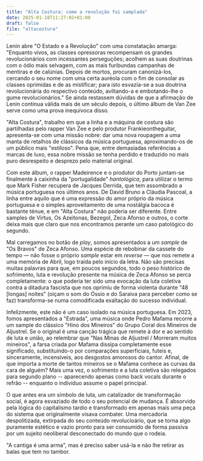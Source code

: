 ```yaml
---
title: "Alta Costura: como a revolução foi samplada"
date: 2025-01-18T11:27:02+01:00
draft: false
file: "altacostura"
---
```


Lenin abre "O Estado e a Revolução" com uma constatação amarga: "Enquanto vivos, as classes opressoras recompensam os grandes revolucionários com incessantes perseguções; acolhem as suas doutrinas com o ódio mais selvagem, com as mais furibundas campanhas de mentiras e de calúnias. Depois de mortos, procuram canonizá-los, cercando o seu nome com uma certa auréola com o fim de consolar as classes oprimidas e de as mistificar; para isto esvazia-se a sua doutrina revolucionária do respectivo conteúdo, aviltando-a e embotando-lhe o gume revolucionários." Se ainda restassem dúvidas de que a afirmação de Lenin continua válida mais de um século depois, o último álbum de Van Zee serve como uma prova inequívoca disso.

"Alta Costura", trabalho em que a linha e a máquina de costura são partilhadas pelo rapper Van Zee e pelo produtor Frankieontheguitar, apresenta-se com uma missão nobre: dar uma nova roupagem a uma manta de retalhos de clássicos da música portuguesa, aproximando-os de um público mais "estiloso". Pena que, entre demasiadas referências a marcas de luxo, essa nobre missão se tenha perdido e traduzido no mais puro desrespeito e desprezo pelo material original.

Com este álbum, o rapper Madeirence e o produtor do Porto juntam-se finalmente à caixinha da "portugalidade" *hantológica*, para utilizar o termo que Mark Fisher recupera de Jacques Derrida, que tem assombrado a música portuguesa nos últimos anos. De David Bruno a Cláudia Pascoal, a linha entre aquilo que é uma expressão do amor próprio da música portuguesa e o simples aproveitamento de uma nostálgia bacoca é bastante ténue, e em "Alta Costura" não poderia ser diferente. Entre samples de Virtus, Os Azeitonas, Bezegol, Zeca Afonso e outros, o corte deixa mais que claro que nos encontramos perante um caso patológico do segundo.

Mal carregamos no botão de *play*, somos apresentados a um *sample* de "Os Bravos" de Zeca Afonso. Uma espécie de rebobinar da cassete do tempo — não fosse o próprio *sample* estar em *reverse* — que nos remete a uma memória de Abril, logo traída pelo início da letra. Não são precisas muitas palavras para que, em poucos segundos, todo o peso histórico de sofrimento, luta e revolução presente na música de Zeca Afonso se perca completamente: o que poderia ter sido uma evocação da luta coletiva contra a ditadura fascista que nos oprimiu de forma violenta durante "48 [longas] noites" (oiçam o som do Óssio e do Saraiva para perceber como se faz) transforma-se numa comodificada exaltação do sucesso individual.

Infelizmente, este não é um caso isolado na música portuguesa. Em 2023, fomos apresentados a "Estrada", uma música onde Pedro Mafama recorre a um sample do clássico "Hino dos Mineiros" do Grupo Coral dos Mineiros de Aljustrel. Se o original é uma canção trágica que remete à dor e ao sentido de luta e união, ao relembrar que "Nas Minas de Aljustrel / Morreram muitos mineiros", a farsa criada por Mafama dissipa completamente esse significado, substituindo-o por comparações superficiais, futeis e, sinceramente, incensíveis, aos desgostos amorosos do cantor. Afinal, de que importa a morte de tantos mineiros se o Mafama conhece as curvas da cara de alguém? Mais uma vez, o sofrimento e a luta coletiva são relegados para segundo plano -- aparecendo apenas como back vocals durante o refrão -- enquanto o indivíduo assume o papel principal.

O que antes era um símbolo de luta, um catalizador de transformação social, é agora esvaziado de todo o seu potencial de mudança. É absorvido pela lógica do capitalismo tardio e transformado em apenas mais uma peça do sistema que originalmente visava combater. Uma mercadoria despolitizada, extirpada do seu conteúdo revolucioário, que se torna algo puramente estético e vazio pronto para ser consumido de forma passiva por um sujeito neoliberal desconectado do mundo que o rodeia.

"A cantiga é uma arma", mas é preciso saber usá-la e não lhe retirar as balas que tem no tambor.
